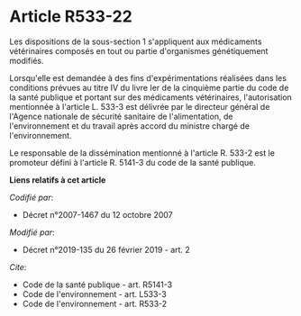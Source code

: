 # Article R533-22

Les dispositions de la sous-section 1 s'appliquent aux médicaments vétérinaires composés en tout ou partie d'organismes
génétiquement modifiés. 

Lorsqu'elle est demandée à des fins d'expérimentations réalisées dans les conditions prévues au titre IV du livre Ier de la
cinquième partie du code de la santé publique et portant sur des médicaments vétérinaires, l'autorisation mentionnée à
l'article L. 533-3 est délivrée par le directeur général de l'Agence nationale de sécurité sanitaire de l'alimentation, de
l'environnement et du travail après accord du ministre chargé de l'environnement. 

Le responsable de la dissémination mentionné à l'article R. 533-2 est le promoteur défini à l'article R. 5141-3 du code de la
santé publique.

**Liens relatifs à cet article**

_Codifié par_:

  - Décret n°2007-1467 du 12 octobre 2007

_Modifié par_:

  - Décret n°2019-135 du 26 février 2019 - art. 2

_Cite_:

  - Code de la santé publique - art. R5141-3
  - Code de l'environnement - art. L533-3
  - Code de l'environnement - art. R533-2
